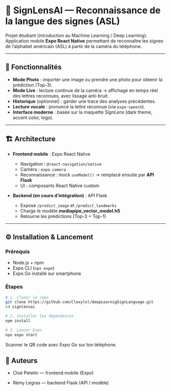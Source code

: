 # 📱 SignLensAI — Reconnaissance de la langue des signes (ASL)

Projet étudiant (introduction au Machine Learning / Deep Learning).  
Application mobile **Expo React Native** permettant de reconnaître les signes de l’alphabet américain (ASL) à partir de la caméra du téléphone.

---

## 🚀 Fonctionnalités

- **Mode Photo** : importer une image ou prendre une photo pour obtenir la prédiction (Top-3).
- **Mode Live** : lecture continue de la caméra → affichage en temps réel des lettres reconnues, avec lissage anti-bruit.
- **Historique** (optionnel) : garder une trace des analyses précédentes.
- **Lecture vocale** : prononce la lettre reconnue (via `expo-speech`).
- **Interface moderne** : basée sur la maquette *SignLens* (dark theme, accent color, logo).

---

## 🏗️ Architecture

- **Frontend mobile** : Expo React Native
  - Navigation : `@react-navigation/native`
  - Caméra : `expo-camera`
  - Reconnaissance : mock `useModel()` → remplacé ensuite par **API Flask**
  - UI : composants React Native custom

- **Backend (en cours d’intégration)** : API Flask
  - Expose `/predict_image` et `/predict_landmarks`
  - Charge le modèle **mediapipe_vector_model.h5**
  - Retourne les prédictions (Top-3 + Top-1)


---

## ⚙️ Installation & Lancement

### Prérequis
- Node.js + npm
- Expo CLI (`npx expo`)
- Expo Go installé sur smartphone

### Étapes

```bash
# 1. Cloner le repo
git clone https://github.com/Cloxylol/deepLearnigSignLanguage.git
cd signlensai

# 2. Installer les dépendances
npm install

# 3. Lancer Expo
npx expo start

```

Scanner le QR code avec Expo Go sur ton téléphone.



##  👥 Auteurs

+ Cloé Petetin — frontend mobile (Expo)

+ Rémy Legras — backend Flask (API / modèle)


